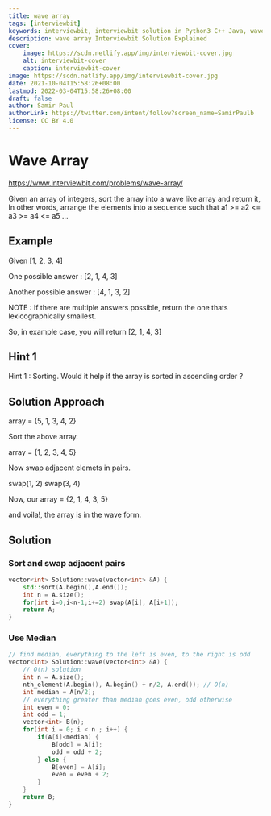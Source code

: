 ```yaml
---
title: wave array
tags: [interviewbit]
keywords: interviewbit, interviewbit solution in Python3 C++ Java, wave array solution
description: wave array Interviewbit Solution Explained
cover:
    image: https://scdn.netlify.app/img/interviewbit-cover.jpg
    alt: interviewbit-cover
    caption: interviewbit-cover
image: https://scdn.netlify.app/img/interviewbit-cover.jpg
date: 2021-10-04T15:58:26+08:00
lastmod: 2022-03-04T15:58:26+08:00
draft: false
author: Samir Paul
authorLink: https://twitter.com/intent/follow?screen_name=SamirPaulb
license: CC BY 4.0
---
```


# Wave Array

https://www.interviewbit.com/problems/wave-array/

Given an array of integers, sort the array into a wave like array and return it, 
In other words, arrange the elements into a sequence such that a1 >= a2 <= a3 >= a4 <= a5 ...

## Example

Given [1, 2, 3, 4]

One possible answer : [2, 1, 4, 3]

Another possible answer : [4, 1, 3, 2]

NOTE : If there are multiple answers possible, return the one thats lexicographically smallest. 

So, in example case, you will return [2, 1, 4, 3] 

## Hint 1

Hint 1 : Sorting. 
Would it help if the array is sorted in ascending order ?

## Solution Approach

array = {5, 1, 3, 4, 2}

Sort the above array. 

array = {1, 2, 3, 4, 5}

Now swap adjacent elemets in pairs.

swap(1, 2)
swap(3, 4)

Now, our array = {2, 1, 4, 3, 5}

and voila!, the array is in the wave form.


## Solution


### Sort and swap adjacent pairs

```cpp
vector<int> Solution::wave(vector<int> &A) {
    std::sort(A.begin(),A.end());
    int n = A.size();
    for(int i=0;i<n-1;i+=2) swap(A[i], A[i+1]);
    return A;
}

```

### Use Median

```cpp
// find median, everything to the left is even, to the right is odd
vector<int> Solution::wave(vector<int> &A) {
    // O(n) solution
    int n = A.size();
    nth_element(A.begin(), A.begin() + n/2, A.end()); // O(n)
    int median = A[n/2];
    // everything greater than median goes even, odd otherwise
    int even = 0;
    int odd = 1;
    vector<int> B(n);
    for(int i = 0; i < n ; i++) {
        if(A[i]<median) {
            B[odd] = A[i];
            odd = odd + 2;
        } else {
            B[even] = A[i];
            even = even + 2;  
        }
    }
    return B;
}
```
